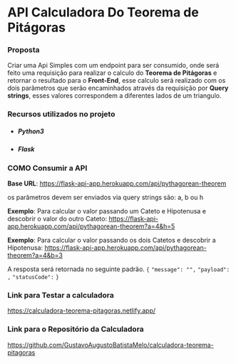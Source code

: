 # API Calculadora Do Teorema de Pitágoras



### Proposta

Criar uma Api Simples com um endpoint para ser consumido, onde será feito uma requisição para  realizar o calculo do **Teorema de Pitágoras** e retornar o resultado para o **Front-End**, esse calculo será realizado com os dois parâmetros que serão encaminhados através da requisição por **Query strings**, esses valores correspondem a diferentes lados de um triangulo.

### Recursos utilizados no projeto

* ##### Python3

* ##### Flask


### COMO Consumir a API

**Base URL**: https://flask-api-app.herokuapp.com/api/pythagorean-theorem

os parâmetros devem ser enviados via query strings são: a, b ou h

**Exemplo**: Para calcular o valor passando um Cateto e Hipotenusa e descobrir o valor do outro Cateto: https://flask-api-app.herokuapp.com/api/pythagorean-theorem?a=4&h=5

**Exemplo**: Para calcular o valor passando os dois Catetos e descobrir a Hipotenusa: https://flask-api-app.herokuapp.com/api/pythagorean-theorem?a=4&b=3

A resposta será retornada no seguinte padrão.
`{`
  `"message": "",`
  `"payload": ,`
  `"statusCode":` 
`}`

###  Link para Testar a calculadora 

https://calculadora-teorema-pitagoras.netlify.app/


  ### Link para o Repositório da Calculadora

https://github.com/GustavoAugustoBatistaMelo/calculadora-teorema-pitagoras



